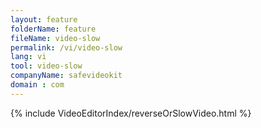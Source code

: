 ```yaml
---
layout: feature
folderName: feature
fileName: video-slow
permalink: /vi/video-slow
lang: vi
tool: video-slow
companyName: safevideokit
domain : com
---
```


{% include VideoEditorIndex/reverseOrSlowVideo.html %}

   